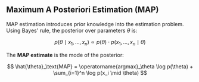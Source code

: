 ## Maximum A Posteriori Estimation (MAP)

MAP estimation introduces prior knowledge into the estimation problem.
Using Bayes' rule, the posterior over parameters $\theta$ is:

$$
p(\theta \mid x_1, \dots, x_n) \propto p(\theta) \cdot p(x_1, \dots, x_n \mid \theta)
$$

The **MAP estimate** is the mode of the posterior:

$$
\hat{\theta}_\text{MAP} = \operatorname{argmax}_\theta \log p(\theta) + \sum_{i=1}^n \log p(x_i \mid \theta)
$$


